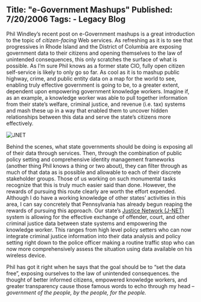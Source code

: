 Title: "e-Government Mashups"
Published: 7/20/2006
Tags:
    - Legacy Blog
---
Phil Windley’s recent post on e-Government mashups is a great introduction to the topic of <i>citizen-facing</i> Web services. As refreshing as it is to see that progressives in Rhode Island and the District of Columbia are exposing government data to their citizens and opening themselves to the law of unintended consequences, this only scratches the surface of what is possible. As I’m sure Phil knows as a former state CIO, fully open citizen self-service is likely to only go so far. As cool as it is to mashup public highway, crime, and public entity data on a map for the world to see, enabling truly effective government is going to be, to a greater extent, dependent upon empowering government knowledge workers. Imagine if, as an example, a knowledge worker was able to pull together information from their state’s welfare, criminal justice, and revenue (i.e. tax) systems and mash these up in a way that enabled them to uncover hidden relationships between this data and serve the state’s citizens more effectively.

![JNET](https://s3.amazonaws.com/s3.beckshome.com/20060720-JNET.jpg)

Behind the scenes, what state governments should be doing is exposing all of their data through services. Then, through the combination of public policy setting and comprehensive identity management frameworks (another thing Phil knows a thing or two about), they can filter through as much of that data as is possible and allowable to each of their discrete stakeholder groups. Those of us working on such monumental tasks recognize that this is truly much easier said than done. However, the rewards of pursuing this route clearly are worth the effort expended. Although I do have a working knowledge of other states’ activities in this area, I can say concretely that Pennsylvania has already begun reaping the rewards of pursuing this approach. Our state’s [Justice Network (J-NET)](https://www.pajnet.pa.gov/Pages/default.aspx) system is allowing for the effective exchange of offender, court, and other criminal justice data between state systems and empowering the knowledge worker. This ranges from high level policy setters who can now integrate criminal justice information into their data analysis and policy setting right down to the police officer making a routine traffic stop who can now more comprehensively assess the situation using data available on his wireless device.

Phil has got it right when he says that the goal should be to “set the data free”, exposing ourselves to the law of unintended consequences. the thought of better informed citizens, empowered knowledge workers, and greater transparency cause those famous words to echo through my head – <i>government of the people, by the people, for the people.</i>